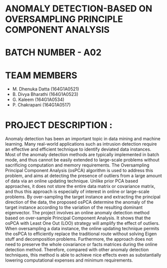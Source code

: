 #  ANOMALY DETECTION-BASED ON OVERSAMPLING PRINCIPLE COMPONENT ANALYSIS

# BATCH NUMBER - A02

# TEAM MEMBERS
  * M. Dhenuka Datta	        (164G1A0521)                
  * B. Divya Bharathi	        (164G1A0523)                                     
  * G. Kaleem            	    (164G1A0534)
  * P. Chakrapani             (164G1A0517)
# PROJECT DESCRIPTION :

Anomaly detection has been an important topic in data mining and machine
learning. Many real-world applications such as intrusion detection require an effective
and efficient technique to identify deviated data instances. Most of the anomaly detection
methods are typically implemented in batch mode, and thus cannot be easily extended to
large-scale problems without sacrificing computation and memory requirements.
The Oversampling Principal Component Analysis (osPCA) algorithm is
used to address this problem, and aims at detecting the presence of outliers from a large
amount of data via an online updating technique. Unlike prior PCA based approaches, it
does not store the entire data matrix or covariance matrix, and thus this approach is
especially of interest in online or large-scale problems. By over-sampling the target
instance and extracting the principal direction of the data, the proposed osPCA determine
the anomaly of the target instance according to the variation of the resulting dominant
eigenvector.
The project involves an online anomaly detection method based on over-sample
Principal Component Analysis. It shows that the osPCA with Least One Out (LOO)
strategy will amplify the effect of outliers. When oversampling a data instance, the online
updating technique permits the osPCA to efficiently replace the traditional route without
solving Eigen stuff and decomposition problems. Furthermore, the approach does not
need to preserve the whole covariance or facts matrices during the online detection
method. Therefore, compared with other anomaly detection techniques, this method is
able to achieve nice effects even as substantially lowering computational expenses and
minimum requirements. 
